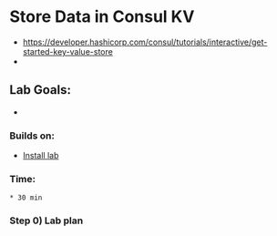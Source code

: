 # Store Data in Consul KV

* https://developer.hashicorp.com/consul/tutorials/interactive/get-started-key-value-store
* 
## Lab Goals:

* 

### Builds on:
* [Install lab](../lab01)

### Time:
    * 30 min

### Step 0) Lab plan

